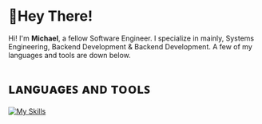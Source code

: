 # 👋Hey There!
Hi! I'm **Michael**, a fellow Software Engineer. I specialize in mainly, Systems Engineering, Backend Development & Backend Development. A few of my languages and tools are down below.

# ʟᴀɴɢᴜᴀɢᴇꜱ ᴀɴᴅ ᴛᴏᴏʟꜱ
[![My Skills](https://skillicons.dev/icons?i=java,python,ts,mysql,mongodb,flask,django,idea,vscode,visualstudio)](https://skillicons.dev)
